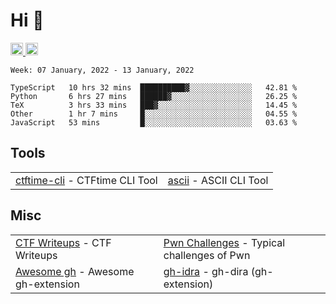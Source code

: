 # Hi 👋
<p align="left"> 
  <a href="http://twitter.com/yu1hpa">
    <img height="20" src="https://img.shields.io/twitter/follow/yu1hpa?label=Twitter&logo=twitter&style=flat" />
  <a href="https://github.com/yu1hpa">
    <img height="20" src="https://img.shields.io/github/followers/yu1hpa?label=follow&logo=github&style=flat" />
  </a>
</p>
  
<!--START_SECTION:waka-->
```text
Week: 07 January, 2022 - 13 January, 2022

TypeScript   10 hrs 32 mins  ██████████▓░░░░░░░░░░░░░░   42.81 % 
Python       6 hrs 27 mins   ██████▓░░░░░░░░░░░░░░░░░░   26.25 % 
TeX          3 hrs 33 mins   ███▓░░░░░░░░░░░░░░░░░░░░░   14.45 % 
Other        1 hr 7 mins     █░░░░░░░░░░░░░░░░░░░░░░░░   04.55 % 
JavaScript   53 mins         █░░░░░░░░░░░░░░░░░░░░░░░░   03.63 % 
```
<!--END_SECTION:waka-->

## Tools

|                                                                       |                                                         |
|-----------------------------------------------------------------------|---------------------------------------------------------|
|[ctftime-cli](https://github.com/yu1hpa/ctftime-cli) - CTFtime CLI Tool|[ascii](https://github.com/yu1hpa/ascii) - ASCII CLI Tool|

## Misc
|                                                                         |                                                                                      |
|-------------------------------------------------------------------------|--------------------------------------------------------------------------------------|
|[CTF Writeups](https://github.com/yu1hpa/ctf-writeups) - CTF Writeups    |[Pwn Challenges](https://github.com/yu1hpa/pwn-challenges) - Typical challenges of Pwn|
|[Awesome gh](https://github.com/yu1hpa/awesome-gh) - Awesome gh-extension|[gh-idra](https://github.com/yu1hpa/gh-idra) - gh-dira (gh-extension)                 |
